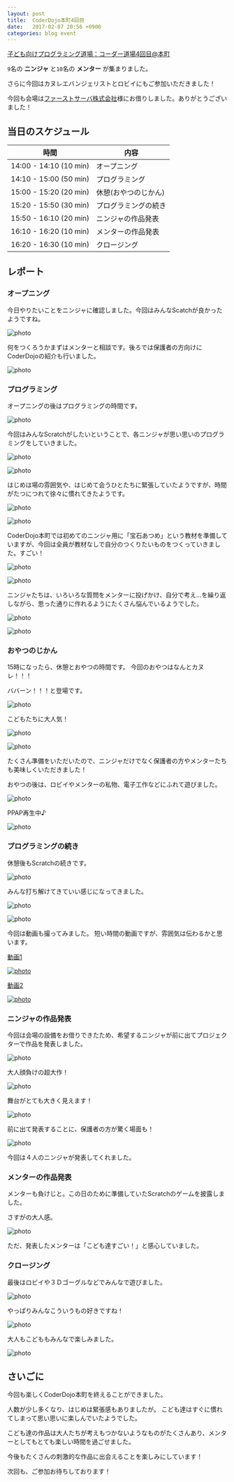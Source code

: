 ```yaml
---
layout: post
title:  CoderDojo本町4回目
date:   2017-02-07 20:56 +0900
categories: blog event
---
```


[子ども向けプログラミング道場：コーダー道場4回目@本町](https://coderdojo-hommachi.doorkeeper.jp/events/56121)

`9`名の **ニンジャ** と`10`名の **メンター** が集まりました。

さらに今回はカヌレエバンジェリストとロビイにもご参加いただきました！


今回も会場は[ファーストサーバ株式会社](https://www.firstserver.co.jp/)様にお借りしました。ありがとうございました！

## 当日のスケジュール

時間                   | 内容
-----------------------|------
14:00 - 14:10 (10 min) | オープニング
14:10 - 15:00 (50 min) | プログラミング
15:00 - 15:20 (20 min) | 休憩(おやつのじかん)
15:20 - 15:50 (30 min) | プログラミングの続き
15:50 - 16:10 (20 min) | ニンジャの作品発表
16:10 - 16:20 (10 min) | メンターの作品発表
16:20 - 16:30 (10 min) | クロージング

## レポート


### オープニング

今日やりたいことをニンジャに確認しました。今回はみんなScatchが良かったようですね。

![photo](/assets/img/2017-02-05/c_P1090192.JPG)

何をつくろうかまずはメンターと相談です。後ろでは保護者の方向けにCoderDojoの紹介も行いました。

![photo](/assets/img/2017-02-05/c_P1090218.JPG)


### プログラミング

オープニングの後はプログラミングの時間です。

![photo](/assets/img/2017-02-05/c_P1090256.JPG)

今回はみんなScratchがしたいということで、各ニンジャが思い思いのプログラミングをしていきました。

![photo](/assets/img/2017-02-05/c_P1090203.JPG)

![photo](/assets/img/2017-02-05/c_P1090219.JPG)

はじめは場の雰囲気や、はじめて会うひとたちに緊張していたようですが、時間がたつにつれて徐々に慣れてきたようです。

![photo](/assets/img/2017-02-05/c_DSC_0052.JPG)

![photo](/assets/img/2017-02-05/c_DSC_0042.JPG)

CoderDojo本町では初めてのニンジャ用に「宝石あつめ」という教材を準備していますが、今回は全員が教材なしで自分のつくりたいものをつくっていきました。すごい！

![photo](/assets/img/2017-02-05/c_P1090223.JPG)

![photo](/assets/img/2017-02-05/c_P1090235.JPG)

ニンジャたちは、いろいろな質問をメンターに投げかけ、自分で考え...を繰り返しながら、思った通りに作れるようにたくさん悩んでいるようでした。

![photo](/assets/img/2017-02-05/c_P1090237.JPG)

![photo](/assets/img/2017-02-05/c_P1090255.JPG)


###  おやつのじかん

15時になったら、休憩とおやつの時間です。
今回のおやつはなんとカヌレ！！！

ババーン！！！と登場です。

![photo](/assets/img/2017-02-05/c_P1090242.JPG)

こどもたちに大人気！

![photo](/assets/img/2017-02-05/c_P1090262.JPG)

![photo](/assets/img/2017-02-05/c_P1090266.JPG)

たくさん準備をいただいたので、ニンジャだけでなく保護者の方やメンターたちも美味しくいただきました！

おやつの後は、ロビイやメンターの私物、電子工作などにふれて遊びました。

![photo](/assets/img/2017-02-05/c_DSC_0062.JPG)

PPAP再生中♪

![photo](/assets/img/2017-02-05/c_DSC_0064.JPG)


### プログラミングの続き

休憩後もScratchの続きです。

![photo](/assets/img/2017-02-05/c_DSC_0031.JPG)

みんな打ち解けてきていい感じになってきました。

![photo](/assets/img/2017-02-05/c_DSC_0056.JPG)

![photo](/assets/img/2017-02-05/c_DSC_0060.JPG)

今回は動画も撮ってみました。
短い時間の動画ですが、雰囲気は伝わるかと思います。

[動画1](https://goo.gl/photos/4cEgV5SWYzy2hper5)

[![photo](/assets/img/2017-02-05/movie1.png)](https://goo.gl/photos/4cEgV5SWYzy2hper5)

[動画2](https://goo.gl/photos/ch1DcDcG8EW8B5yo6)

[![photo](/assets/img/2017-02-05/movie2.png)](https://goo.gl/photos/ch1DcDcG8EW8B5yo6)


### ニンジャの作品発表

今回は会場の設備をお借りできたため、希望するニンジャが前に出てプロジェクターで作品を発表しました。

![photo](/assets/img/2017-02-05/c_DSC_0090.JPG)

大人顔負けの超大作！

![photo](/assets/img/2017-02-05/c_DSC_0097.JPG)

舞台がとても大きく見えます！

![photo](/assets/img/2017-02-05/c_DSC_0106.JPG)

前に出て発表することに、保護者の方が驚く場面も！

![photo](/assets/img/2017-02-05/c_DSC_0110.JPG)

今回は４人のニンジャが発表してくれました。


### メンターの作品発表

メンターも負けじと。この日のために準備していたScratchのゲームを披露しました。

さすがの大人感。

![photo](/assets/img/2017-02-05/c_DSC_0116.JPG)

ただ、発表したメンターは「こども達すごい！」と感心していました。


### クロージング

最後はロビイや３Ｄゴーグルなどでみんなで遊びました。

![photo](/assets/img/2017-02-05/c_DSC_0121.JPG)

やっぱりみんなこういうもの好きですね！

![photo](/assets/img/2017-02-05/c_DSC_0123.JPG)

大人もこどももみんなで楽しみました。

![photo](/assets/img/2017-02-05/c_DSC_0126.JPG)


## さいごに

今回も楽しくCoderDojo本町を終えることができました。

人数が少し多くなり、はじめは緊張感もありましたが。
こども達はすぐに慣れてしまって思い思いに楽しんでいたようでした。

こども達の作品は大人たちが考えもつかないようなものがたくさんあり、メンターとしてもとても楽しい時間を過ごせました。

今後もたくさんの刺激的な作品に出会えることを楽しみにしています！

次回も、ご参加お待ちしております！

